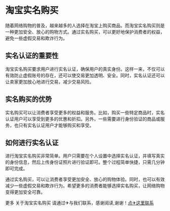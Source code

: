 # 淘宝实名购买

随着网络购物的普及，越来越多的人选择在淘宝上购买商品。而淘宝实名购买则是一种更加安全、放心的购物方式。通过实名购买，可以更好地保护消费者的权益，避免一些虚假交易和欺诈行为。

## 实名认证的重要性

淘宝实名购买要求用户进行实名认证，确保用户的真实身份。这样一来，不仅可以有效防止虚假账号的存在，还可以使交易更加透明、安全。同时，实名认证还可以让卖家更加放心地进行交易，减少交易风险。

## 实名购买的优势

实名购买可以让消费者享受更多的权益和服务。比如，购买一些特定商品时，实名认证用户可以享受到更多的优惠和折扣。另外，一些需要进行身份验证的商品或服务，也只有实名认证用户才能够购买和享受。

## 如何进行实名认证

进行淘宝实名购买非常简单。用户只需要在个人设置中选择实名认证，并填写真实的身份信息，然后上传身份证照片进行验证即可。整个过程简单快捷，只需几分钟即可完成。

通过实名购买，可以让消费者享受更加安全、放心的购物体验。同时，也可以有效减少一些虚假交易和欺诈行为。希望更多的消费者能够选择实名购买，让网络购物变得更加安全可靠。

更多 关于淘宝实名购买 请通过✈与我们联系，感谢阅读,谢谢！[点✈这里联系](https://ww.k02.cc)
